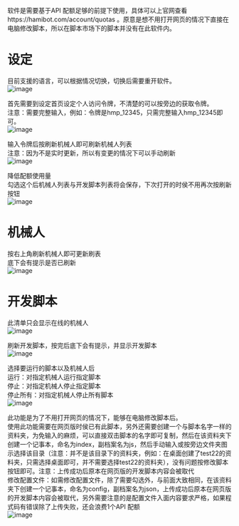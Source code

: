 软件是需要基于API 配额足够的前提下使用，具体可以上官网查看https://hamibot.com/account/quotas 。原意是想不用打开网页的情况下直接在电脑修改脚本，所以在脚本市场下的脚本并没有在此软件内。

# 设定

目前支援的语言，可以根据情况切换，切换后需要重开软件。 </br>
![image](https://user-images.githubusercontent.com/87819805/170234071-8f86ed57-9975-4137-928f-470a3165c6ce.png)

首先需要到设定首页设定个人访问令牌，不清楚的可以按旁边的获取令牌。 </br>
注意：需要完整输入，例如：令牌是hmp_12345，只需完整输入hmp_12345即可。 </br>
![image](https://user-images.githubusercontent.com/87819805/170234488-34d469fe-caa7-481e-a4e2-2a195bdb219a.png)

输入令牌后按刷新机械人即可刷新机械人列表</br>
注意：因为不是实时更新，所以有变更的情况下可以手动刷新</br>
![image](https://user-images.githubusercontent.com/87819805/170234747-9fe329f2-af67-4f42-90cd-b46ba55b1d28.png)

降低配额使用量</br>
勾选这个后机械人列表与开发脚本列表将会保存，下次打开的时侯不用再次按刷新按钮</br>
![image](https://user-images.githubusercontent.com/87819805/170234806-1921d33c-522c-46e5-b231-89ca43edc93c.png)


# 机械人

按右上角刷新机械人即可更新刷表</br>
底下会有提示是否已刷新</br>
![image](https://user-images.githubusercontent.com/87819805/170235140-5bb02973-34d7-4caf-9d7f-fd96b128fe9a.png)


# 开发脚本

此清单只会显示在线的机械人</br>
![image](https://user-images.githubusercontent.com/87819805/170235448-36586e47-d513-42c6-8a33-9d7a08060419.png)


刷新开发脚本，按完后底下会有提示，并显示开发脚本</br>
![image](https://user-images.githubusercontent.com/87819805/170235743-ca3c3252-3afb-4244-83b9-ea6bd599a7c0.png)


选择要运行的脚本以及机械人后</br>
运行：对指定机械人运行指定脚本</br>
停止：对指定机械人停止指定脚本</br>
停止所有：对指定机械人停止所有脚本</br>
![image](https://user-images.githubusercontent.com/87819805/170239389-d2495788-2687-4813-9abd-be96dfcbc9c2.png)


此功能是为了不用打开网页的情况下，能够在电脑修改脚本后。 </br>
使用此功能需要在网页版时侯已有此脚本，另外还需要创建一个与脚本名字一样的资料夹，为免输入的麻烦，可以直接双击脚本的名字即可复制，然后在该资料夹下创建一个记事本，命名为index，副档案名为js，然后手动输入或按旁边文件夹图示选择该目录（注意：并不是该目录下的资料夹，例如：在桌面创建了test22的资料夹，只需选择桌面即可，并不需要选择test22的资料夹），没有问题按修改脚本按钮即可。注意：上传成功后原本在网页版的开发脚本内容会被取代</br>
修改配置文件：如需修改配置文件，除了需要勾选外，与前面大致相同，在该资料夹下创建一个记事本，命名为config，副档案名为json，上传成功后原本在网页版的开发脚本内容会被取代，另外需要注意的是配置文件入面内容要求严格，如果程式码有错误除了上传失败，还会浪费1个API 配额</br>
![image](https://user-images.githubusercontent.com/87819805/170240359-fca4addb-752d-4e67-8101-456dd6a8a510.png)
